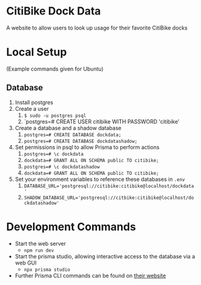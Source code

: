 # CitiBike Dock Data

A website to allow users to look up usage for their favorite CitiBike docks

# Local Setup

(Example commands given for Ubuntu)

## Database

1. Install postgres
1. Create a user
   1. `$ sudo -u postgres psql`
   1. `postgres=# CREATE USER citibike WITH PASSWORD 'citibike'
1. Create a database and a shadow database
   1. `postgres=# CREATE DATABASE dockdata;`
   1. `postgres=# CREATE DATABASE dockdatashadow;`
1. Set permissions in psql to allow Prisma to perform actions
   1. `postgres=# \c dockdata`
   1. `dockdata=# GRANT ALL ON SCHEMA public TO citibike;`
   1. `postgres=# \c dockdatashadow`
   1. `dockdata=# GRANT ALL ON SCHEMA public TO citibike;`
1. Set your environment variables to reference these databases in `.env`
   1. `DATABASE_URL='postgresql://citibike:citibike@localhost/dockdata'`
   1. `SHADOW_DATABASE_URL='postgresql://citbike:citibike@localhost/dockdatashadow'`

# Development Commands

- Start the web server
  - `npm run dev`
- Start the prisma studio, allowing interactive access to the database via a web GUI
  - `npx prisma studio`
- Further Prisma CLI commands can be found on [their
  website](https://www.prisma.io/docs/orm/tools/prisma-cli)
